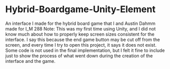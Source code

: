 # Hybrid-Boardgame-Unity-Element
An interface I made for the hybrid board game that I and Austin Dahmm made for I_M 288
Note: This was my first time using Unity, and I did not know much about how to properly keep screen sizes consistent for the interface.
I say this because the end game button may be cut off from the screen, and every time I try to open this project, it says it does not exist.
Some code is not used in the final implementation, but I felt it fine to include just to show the process of what went down during the
creation of the interface and the game.
